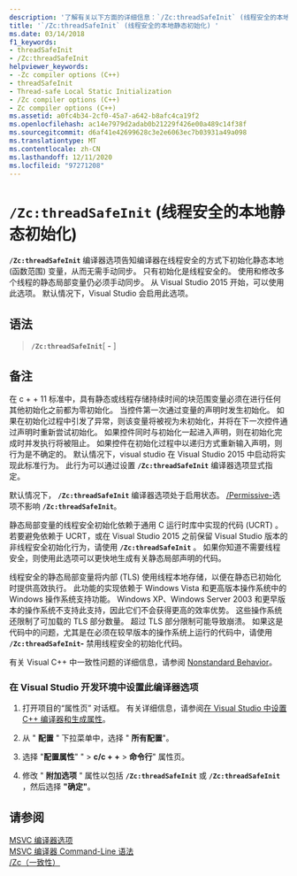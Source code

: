 ```yaml
---
description: '了解有关以下方面的详细信息：`/Zc:threadSafeInit` (线程安全的本地静态初始化) '
title: '`/Zc:threadSafeInit` (线程安全的本地静态初始化) '
ms.date: 03/14/2018
f1_keywords:
- threadSafeInit
- /Zc:threadSafeInit
helpviewer_keywords:
- -Zc compiler options (C++)
- threadSafeInit
- Thread-safe Local Static Initialization
- /Zc compiler options (C++)
- Zc compiler options (C++)
ms.assetid: a0fc4b34-2cf0-45a7-a642-b8afc4ca19f2
ms.openlocfilehash: ac14e7979d2adab0b21229f426e00a489c14f38f
ms.sourcegitcommit: d6af41e42699628c3e2e6063ec7b03931a49a098
ms.translationtype: MT
ms.contentlocale: zh-CN
ms.lasthandoff: 12/11/2020
ms.locfileid: "97271208"
---
```

# <a name="zcthreadsafeinit-thread-safe-local-static-initialization"></a>`/Zc:threadSafeInit` (线程安全的本地静态初始化) 

**`/Zc:threadSafeInit`** 编译器选项告知编译器在线程安全的方式下初始化静态本地 (函数范围) 变量，从而无需手动同步。 只有初始化是线程安全的。 使用和修改多个线程的静态局部变量仍必须手动同步。 从 Visual Studio 2015 开始，可以使用此选项。 默认情况下，Visual Studio 会启用此选项。

## <a name="syntax"></a>语法

> **`/Zc:threadSafeInit`**[ **-** ]

## <a name="remarks"></a>备注

在 c + + 11 标准中，具有静态或线程存储持续时间的块范围变量必须在进行任何其他初始化之前都为零初始化。 当控件第一次通过变量的声明时发生初始化。 如果在初始化过程中引发了异常，则该变量将被视为未初始化，并将在下一次控件通过声明时重新尝试初始化。 如果控件同时与初始化一起进入声明，则在初始化完成时并发执行将被阻止。 如果控件在初始化过程中以递归方式重新输入声明，则行为是不确定的。 默认情况下，visual studio 在 Visual Studio 2015 中启动将实现此标准行为。 此行为可以通过设置 **`/Zc:threadSafeInit`** 编译器选项显式指定。

默认情况下， **`/Zc:threadSafeInit`** 编译器选项处于启用状态。 [/Permissive-](permissive-standards-conformance.md)选项不影响 **`/Zc:threadSafeInit`**。

静态局部变量的线程安全初始化依赖于通用 C 运行时库中实现的代码 (UCRT) 。 若要避免依赖于 UCRT，或在 Visual Studio 2015 之前保留 Visual Studio 版本的非线程安全初始化行为，请使用 **`/Zc:threadSafeInit`** 。 如果你知道不需要线程安全，则使用此选项可以更快地生成有关静态局部声明的代码。

线程安全的静态局部变量将内部 (TLS) 使用线程本地存储，以便在静态已初始化时提供高效执行。 此功能的实现依赖于 Windows Vista 和更高版本操作系统中的 Windows 操作系统支持功能。 Windows XP、Windows Server 2003 和更早版本的操作系统不支持此支持，因此它们不会获得更高的效率优势。 这些操作系统还限制了可加载的 TLS 部分数量。 超过 TLS 部分限制可能导致崩溃。 如果这是代码中的问题，尤其是在必须在较早版本的操作系统上运行的代码中，请使用 **`/Zc:threadSafeInit`-** 禁用线程安全的初始化代码。

有关 Visual C++ 中一致性问题的详细信息，请参阅 [Nonstandard Behavior](../../cpp/nonstandard-behavior.md)。

### <a name="to-set-this-compiler-option-in-the-visual-studio-development-environment"></a>在 Visual Studio 开发环境中设置此编译器选项

1. 打开项目的“属性页”  对话框。 有关详细信息，请参阅[在 Visual Studio 中设置 C++ 编译器和生成属性](../working-with-project-properties.md)。

1. 从 " **配置** " 下拉菜单中，选择 " **所有配置**"。

1. 选择 "**配置属性**" "  >  **c/c + +**  >  **命令行**" 属性页。

1. 修改 " **附加选项** " 属性以包括 **`/Zc:threadSafeInit`** 或 **`/Zc:threadSafeInit`** ，然后选择 **"确定"**。

## <a name="see-also"></a>请参阅

[MSVC 编译器选项](compiler-options.md)<br/>
[MSVC 编译器 Command-Line 语法](compiler-command-line-syntax.md)<br/>
[/Zc（一致性）](zc-conformance.md)<br/>
